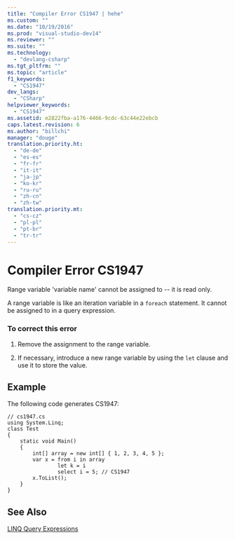 ```yaml
---
title: "Compiler Error CS1947 | hehe"
ms.custom: ""
ms.date: "10/19/2016"
ms.prod: "visual-studio-dev14"
ms.reviewer: ""
ms.suite: ""
ms.technology: 
  - "devlang-csharp"
ms.tgt_pltfrm: ""
ms.topic: "article"
f1_keywords: 
  - "CS1947"
dev_langs: 
  - "CSharp"
helpviewer_keywords: 
  - "CS1947"
ms.assetid: e2822fba-a176-4466-9cdc-63c44e22ebcb
caps.latest.revision: 6
ms.author: "billchi"
manager: "douge"
translation.priority.ht: 
  - "de-de"
  - "es-es"
  - "fr-fr"
  - "it-it"
  - "ja-jp"
  - "ko-kr"
  - "ru-ru"
  - "zh-cn"
  - "zh-tw"
translation.priority.mt: 
  - "cs-cz"
  - "pl-pl"
  - "pt-br"
  - "tr-tr"
---
```

# Compiler Error CS1947
Range variable 'variable name' cannot be assigned to -- it is read only.  
  
 A range variable is like an iteration variable in a `foreach` statement. It cannot be assigned to in a query expression.  
  
### To correct this error  
  
1.  Remove the assignment to the range variable.  
  
2.  If necessary, introduce a new range variable by using the `let` clause and use it to store the value.  
  
## Example  
 The following code generates CS1947:  
  
```  
// cs1947.cs  
using System.Linq;  
class Test  
{  
    static void Main()  
    {  
        int[] array = new int[] { 1, 2, 3, 4, 5 };  
        var x = from i in array  
                let k = i  
                select i = 5; // CS1947  
        x.ToList();  
    }  
}  
```  
  
## See Also  
 [LINQ Query Expressions](../Topic/LINQ%20Query%20Expressions%20\(C%23%20Programming%20Guide\).md)